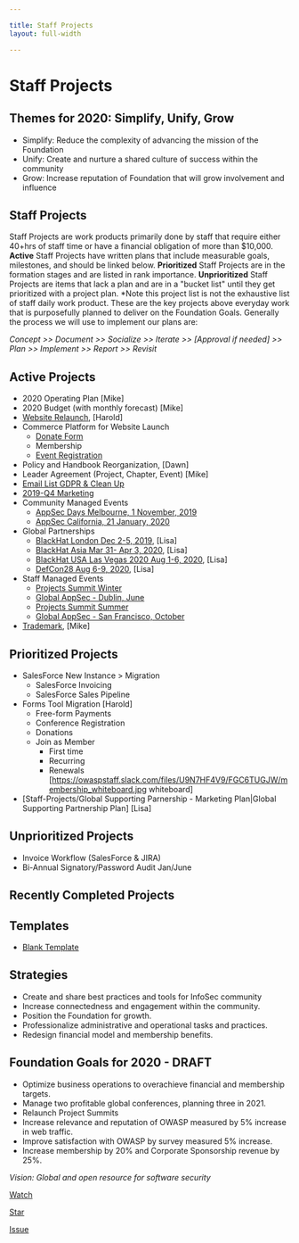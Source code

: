 ```yaml
---

title: Staff Projects
layout: full-width

---
```

# Staff Projects

## Themes for 2020: Simplify, Unify, Grow
* Simplify: Reduce the complexity of advancing the mission of the Foundation
* Unify: Create and nurture a shared culture of success within the community
* Grow: Increase reputation of Foundation that will grow involvement and influence

## Staff Projects

Staff Projects are work products primarily done by staff that require either 40+hrs of staff time or have a financial obligation of more than $10,000. **Active** Staff Projects have written plans that include measurable goals, milestones, and should be linked below.  **Prioritized** Staff Projects are in the formation stages and are listed in rank importance. **Unprioritized** Staff Projects are items that lack a plan and are in a "bucket list" until they get prioritized with a project plan. *Note this project list is not the exhaustive list of staff daily work product. These are the key projects above everyday work that is purposefully planned to deliver on the Foundation Goals. Generally the process we will use to implement our plans are: 

*Concept >> Document >> Socialize >> Iterate >> [Approval if needed] >> Plan >> Implement >> Report >> Revisit*

## Active Projects
* 2020 Operating Plan [Mike]
* 2020 Budget (with monthly forecast) [Mike]
* [Website Relaunch](/www-staff/projects/201912-Website-Launch), [Harold]
* Commerce Platform for Website Launch
  * [Donate Form](/www-staff/projects/201911-donate-form)
  * Membership
  * [Event Registration](/www-staff/projects/201912-events-form)
* Policy and Handbook Reorganization, [Dawn]
* Leader Agreement (Project, Chapter, Event) [Mike]
* [Email List GDPR & Clean Up](/www-staff/projects/201910-Email-Cleanup)
* [2019-Q4 Marketing](/www-staff/projects/201910-marketing)
* Community Managed Events
  * [AppSec Days Melbourne, 1 November, 2019](https://www.owasp.org/index.php/Staff-Projects/20191101-AppSecDay-Melbourne)
  * [AppSec California, 21 January, 2020](/www-staff/projects/2020-event-appsec-california)
* Global Partnerships
  * [BlackHat London Dec 2-5, 2019](/www-staff/projects/201912-Blackhat-London), [Lisa]
  * [BlackHat Asia Mar 31- Apr 3, 2020](/www-staff/projects/202003-Blackhat-Asia), [Lisa]
  * [BlackHat USA Las Vegas 2020 Aug 1-6, 2020](/www-staff/projects/202008-Blackhat-Las-Vegas), [Lisa]
  * [DefCon28 Aug 6-9, 2020](/www-staff/projects/202008-Defcon-28), [Lisa]
* Staff Managed Events
  * [Projects Summit Winter](/www-staff/projects/202002-Projects-Summit-Q1)
  * [Global AppSec - Dublin, June](/www-staff/projects/202006-GlobalAppSec-Dublin)
  * [Projects Summit Summer](/www-staff/projects/202007-Projects-Summit-Q3)
  * [Global AppSec - San Francisco, October](/www-staff/projects/202010-Global-AppSec-SF)
* [Trademark](/www-staff/projects/201902-Trademarks), [Mike]

## Prioritized Projects
* SalesForce New Instance > Migration
  * SalesForce Invoicing
  * SalesForce Sales Pipeline
* Forms Tool Migration [Harold]
  * Free-form Payments
  * Conference Registration
  * Donations
  * Join as Member
    * First time
    * Recurring
    * Renewals [https://owaspstaff.slack.com/files/U9N7HF4V9/FGC6TUGJW/membership_whiteboard.jpg whiteboard]
* [Staff-Projects/Global Supporting Parnership - Marketing Plan|Global Supporting Partnership Plan] [Lisa] 

## Unprioritized Projects
* Invoice Workflow (SalesForce & JIRA)
* Bi-Annual Signatory/Password Audit Jan/June

## Recently Completed Projects

## Templates 
* [Blank Template](/www-staff/projects/202001-template)

## Strategies
* Create and share best practices and tools for InfoSec community
* Increase connectedness and engagement within the community.
* Position the Foundation for growth.
* Professionalize administrative and operational tasks and practices.
* Redesign financial model and membership benefits.

## Foundation Goals for 2020 - DRAFT 

* Optimize business operations to overachieve financial and membership targets.
* Manage two profitable global conferences, planning three in 2021.
* Relaunch Project Summits
* Increase relevance and reputation of OWASP measured by 5% increase in web traffic.
* Improve satisfaction with OWASP by survey measured 5% increase.
* Increase membership by 20% and Corporate Sponsorship revenue by 25%.

*Vision: Global and open resource for software security*


<i class="far fa-flag"></i>

<!-- Place this tag in your head or just before your close body tag. -->
<script async defer src="https://buttons.github.io/buttons.js"></script>


<!-- Place this tag where you want the button to render. --><a class="github-button" href="https://github.com/owasp/www-staff"  data-icon="octicon-eye" data-size="large" data-show-count="true" aria-label="Watch ntkme/github-buttons on GitHub">Watch</a>
<!-- Place this tag where you want the button to render. -->
<a class="github-button" href="https://github.com/owasp/www-staff" data-icon="octicon-star" data-size="large" data-show-count="true" aria-label="Star ntkme/github-buttons on GitHub">Star</a>
<!-- Place this tag where you want the button to render. -->
<a class="github-button" href="https://github.com/owasp/www-staff/issues" data-icon="octicon-issue-opened" data-size="large" data-show-count="true" aria-label="Issue owasp/www-staff on GitHub">Issue</a>
